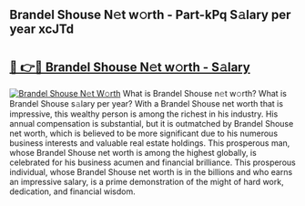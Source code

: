 ## Brandel Shouse N𝚎t w𝚘rth - Part-kPq S𝚊lary per year xcJTd

# <h2><a href="http://gc0waz.nevu.top/?p=Brandel+Shouse">🔗 👉🔴 Brandel Shouse N𝚎t w𝚘rth - S𝚊lary</a></h2>

[![Brandel Shouse N𝚎t W𝚘rth](https://i.imgur.com/Oavwk0R.jpeg)](http://gc0waz.nevu.top/?p=Brandel+Shouse)
What is Brandel Shouse n𝚎t w𝚘rth? What is Brandel Shouse s𝚊lary per year?
With a Brandel Shouse net worth that is impressive, this wealthy person is among the richest in his industry. His annual compensation is substantial, but it is outmatched by Brandel Shouse net worth, which is believed to be more significant due to his numerous business interests and valuable real estate holdings. This prosperous man, whose Brandel Shouse net worth is among the highest globally, is celebrated for his business acumen and financial brilliance. This prosperous individual, whose Brandel Shouse net worth is in the billions and who earns an impressive salary, is a prime demonstration of the might of hard work, dedication, and financial wisdom.
